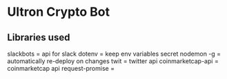 # Ultron Crypto Bot

## Libraries used
slackbots = api for slack
dotenv = keep env variables secret
nodemon -g = automatically re-deploy on changes
twit = twitter api
coinmarketcap-api = coinmarketcap api
request-promise = 